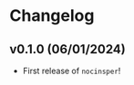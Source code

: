 # Changelog

<!--next-version-placeholder-->

## v0.1.0 (06/01/2024)

- First release of `nocinsper`!